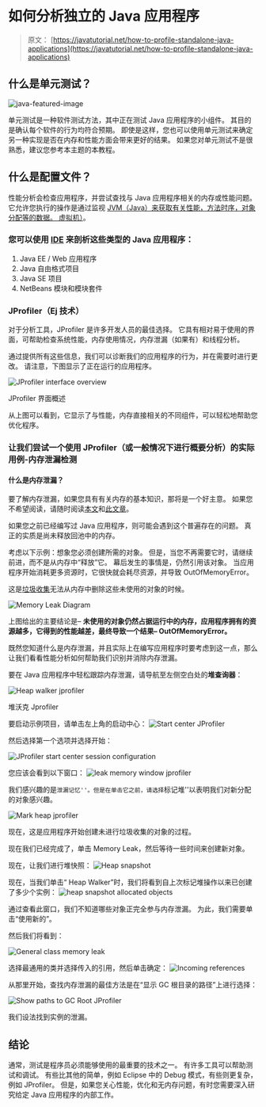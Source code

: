 # 如何分析独立的 Java 应用程序

> 原文： [https://javatutorial.net/how-to-profile-standalone-java-applications](https://javatutorial.net/how-to-profile-standalone-java-applications)

## 什么是单元测试？

![java-featured-image](img/e0db051dedc1179e7424b6d998a6a772.jpg)

单元测试是一种软件测试方法，其中正在测试 Java 应用程序的小组件。 其目的是确认每个软件的行为均符合预期。 即使是这样，您也可以使用单元测试来确定另一种实现是否在内存和性能方面会带来更好的结果。 如果您对单元测试不是很熟悉，建议您参考本主题的本教程。

## 什么是配置文件？

性能分析会检查应用程序，并尝试查找与 Java 应用程序相关的内存或性能问题。它允许您执行的操作是通过监视 [JVM（Java）来获取有关性能，方法时序，对象分配等的数据。 虚拟机）](https://javatutorial.net/jvm-explained)。

### 您可以使用 [IDE](https://javatutorial.net/choose-your-java-ide-eclipse-netbeans-and-intellij-idea) 来剖析这些类型的 Java 应用程序：

1.  Java EE / Web 应用程序
2.  Java 自由格式项目
3.  Java SE 项目
4.  NetBeans 模块和模块套件

### JProfiler（Ej 技术）

对于分析工具，JProfiler 是许多开发人员的最佳选择。 它具有相对易于使用的界面，可帮助检查系统性能，内存使用情况，内存泄漏（如果有）和线程分析。

通过提供所有这些信息，我们可以诊断我们的应用程序的行为，并在需要时进行更改。 请注意，下图显示了正在运行的应用程序。

![JProfiler interface overview](img/e64772fbabf26b1c9571a457267b4048.jpg)

JProfiler 界面概述

从上图可以看到，它显示了与性能，内存直接相关的不同组件，可以轻松地帮助您优化程序。

### 让我们尝试一个使用 JProfiler（或一般情况下进行概要分析）的实际用例-内存泄漏检测

#### 什么是内存泄漏？

要了解内存泄漏，如果您具有有关内存的基本知识，那将是一个好主意。 如果您不希望阅读，请随时阅读[本文](https://javatutorial.net/java-memory-examples)和[此文章](https://javatutorial.net/java-increase-memory)。

如果您之前已经编写过 Java 应用程序，则可能会遇到这个普遍存在的问题。 真正的实质是尚未释放回池中的内存。

考虑以下示例：想象您必须创建所需的对象。 但是，当您不再需要它时，请继续前进，而不是从内存中“释放”它。 幕后发生的事情是，仍然引用该对象。 当应用程序开始消耗更多资源时，它很快就会耗尽资源，并导致 OutOfMemoryError。

这是[垃圾收集](https://javatutorial.net/java-garbage-collection)无法从内存中删除这些未使用的对象的时候。

![Memory Leak Diagram](img/4c9b96ca2cbd880236a553e493c932f8.jpg)

上图给出的主要结论是– **未使用的对象仍然占据运行中的内存，应用程序拥有的资源越多，它得到的性能越差，最终导致一个结果– OutOfMemoryError。**

既然您知道什么是内存泄漏，并且实际上在编写应用程序时要考虑到这一点，那么让我们看看性能分析如何帮助我们识别并消除内存泄漏。

要在 Java 应用程序中轻松跟踪内存泄漏，请导航至左侧空白处的**堆查询器**：

![Heap walker jprofiler](img/6f74e4b8c5732863e523e39e39cb57cf.jpg)

堆沃克 Jprofiler

要启动示例项目，请单击左上角的启动中心：
![Start center JProfiler](img/df6eadfd3cbc447b838723ea49f8dce8.jpg)

然后选择第一个选项并选择开始：

![JProfiler start center session configuration](img/19de3260bc951a689c83c72ba0617640.jpg)

您应该会看到以下窗口：
![leak memory window jprofiler](img/3b47639758ca3c34569b35ee76711d3e.jpg)

我们感兴趣的是``泄漏记忆''。但是在单击它之前，请选择``标记堆''以表明我们对新分配的对象感兴趣。

![Mark heap jprofiler](img/44c66fe7391db53641cdb9b4c447b77f.jpg)

现在，这是应用程序开始创建未进行垃圾收集的对象的过程。

现在我们已经完成了，单击 Memory Leak，然后等待一些时间来创建新对象。

现在，让我们进行堆快照：
![Heap snapshot](img/e571048a036815d5470e7a6779863875.jpg)

现在，当我们单击“ Heap Walker”时，我们将看到自上次标记堆操作以来已创建了多少个实例：
![heap snapshot allocated objects](img/4adb7e78dabfb70e77e28232e0d5f355.jpg)

通过查看此窗口，我们不知道哪些对象正完全参与内存泄漏。 为此，我们需要单击“使用新的”。

然后我们将看到：

![General class memory leak](img/be432cec6f94b91d231a39c5dfcdbe76.jpg)

选择最通用的类​​并选择传入的引用，然后单击确定：
![Incoming references](img/638833728edb022bd3be3f4904b2d5d1.jpg)

从那里开始，查找内存泄漏的最佳方法是在“显示 GC 根目录的路径”上进行选择：

![Show paths to GC Root JProfiler](img/cb4146bf4139ff09f6ba5c40bbfd4838.jpg)

我们设法找到实例的泄漏。

## 结论

通常，测试是程序员必须能够使用的最重要的技术之一。 有许多工具可以帮助测试和调试。 有些比其他的简单，例如 Eclipse 中的 Debug 模式，有些则更复杂，例如 JProfiler。 但是，如果您关心性能，优化和无内存问题，有时您需要深入研究给定 Java 应用程序的内部工作。